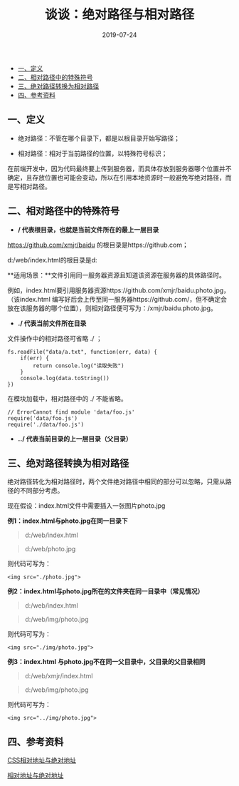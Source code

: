 ﻿---
layout: post
title: "谈谈：绝对路径与相对路径"
date: 2019-07-24  
description: "绝对路径与相对路径"
tag: 计算机知识
---

- [一、定义](#%E4%B8%80%E5%AE%9A%E4%B9%89)
- [二、相对路径中的特殊符号](#%E4%BA%8C%E7%9B%B8%E5%AF%B9%E8%B7%AF%E5%BE%84%E4%B8%AD%E7%9A%84%E7%89%B9%E6%AE%8A%E7%AC%A6%E5%8F%B7)
- [三、绝对路径转换为相对路径](#%E4%B8%89%E7%BB%9D%E5%AF%B9%E8%B7%AF%E5%BE%84%E8%BD%AC%E6%8D%A2%E4%B8%BA%E7%9B%B8%E5%AF%B9%E8%B7%AF%E5%BE%84)
- [四、参考资料](#%E5%9B%9B%E5%8F%82%E8%80%83%E8%B5%84%E6%96%99)

## 一、定义

- 绝对路径：不管在哪个目录下，都是以根目录开始写路径；

- 相对路径：相对于当前路径的位置，以特殊符号标识；

在前端开发中，因为代码最终要上传到服务器，而具体存放到服务器哪个位置并不确定，且存放位置也可能会变动，所以在引用本地资源时一般避免写绝对路径，而是写相对路径。

## 二、相对路径中的特殊符号

- **/ 代表根目录，也就是当前文件所在的最上一层目录**

https://github.com/xmjr/baidu  的根目录是https://github.com； 

d:/web/index.html的根目录是d:

**适用场景：**文件引用同一服务器资源且知道该资源在服务器的具体路径时。

例如，index.html要引用服务器资源https://github.com/xmjr/baidu.photo.jpg，（该index.html
编写好后会上传至同一服务器https://github.com/，但不确定会放在该服务器的哪个位置），则相对路径便可写为：/xmjr/baidu.photo.jpg。

- **./ 代表当前文件所在目录**

文件操作中的相对路径可省略 ./ ；

    fs.readFile("data/a.txt", function(err, data) {
        if(err) {
            return console.log("读取失败")
        }
        console.log(data.toString())
    })

在模块加载中，相对路径中的 ./ 不能省略。

    // ErrorCannot find module 'data/foo.js'
    require('data/foo.js')
    require('./data/foo.js')

- **../ 代表当前目录的上一层目录（父目录）**


## 三、绝对路径转换为相对路径

绝对路径转化为相对路径时，两个文件绝对路径中相同的部分可以忽略，只需从路径的不同部分考虑。

现在假设：index.html文件中需要插入一张图片photo.jpg

**例1：index.html与photo.jpg在同一目录下**

> d:/web/index.html

> d:/web/photo.jpg

则代码可写为：

    <img src="./photo.jpg">

**例2：index.html与photo.jpg所在的文件夹在同一目录中（常见情况）**

> d:/web/index.html

> d:/web/img/photo.jpg

则代码可写为：

    <img src="./img/photo.jpg">

**例3：index.html 与photo.jpg不在同一父目录中，父目录的父目录相同**

> d:/web/xmjr/index.html

> d:/web/img/photo.jpg

则代码可写为：

    <img src="../img/photo.jpg">


## 四、参考资料

[CSS相对地址与绝对地址](https://blog.csdn.net/gxq741718618/article/details/21658237)

[相对地址与绝对地址](https://www.cnblogs.com/coconutGirl/p/8324081.html) 

